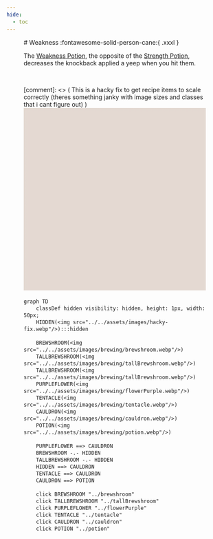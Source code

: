 ```yaml
---
hide:
  - toc
---
```

<figure markdown="1">
# Weakness
:fontawesome-solid-person-cane:{ .xxxl }

The [Weakness Potion](../brewing/weakness.md), the opposite of the [Strength Potion](../brewing/strength.md), decreases the knockback applied a yeep when you hit them.

<br />

[comment]: <> ( This is a hacky fix to get recipe items to scale correctly (theres something janky with image sizes and classes that i cant figure out) )
<img src="../../assets/images/hacky-fix.webp" class="item-image hidden janky-fix">

```mermaid
graph TD
    classDef hidden visibility: hidden, height: 1px, width: 50px;
    HIDDEN(<img src="../../assets/images/hacky-fix.webp"/>):::hidden

    BREWSHROOM(<img src="../../assets/images/brewing/brewshroom.webp"/>)
    TALLBREWSHROOM(<img src="../../assets/images/brewing/tallBrewshroom.webp"/>)
    TALLBREWSHROOM(<img src="../../assets/images/brewing/tallBrewshroom.webp"/>)
    PURPLEFLOWER(<img src="../../assets/images/brewing/flowerPurple.webp"/>)
    TENTACLE(<img src="../../assets/images/brewing/tentacle.webp"/>)
    CAULDRON(<img src="../../assets/images/brewing/cauldron.webp"/>)
    POTION(<img src="../../assets/images/brewing/potion.webp"/>)

    PURPLEFLOWER ==> CAULDRON
    BREWSHROOM -.- HIDDEN
    TALLBREWSHROOM -.- HIDDEN
    HIDDEN ==> CAULDRON
    TENTACLE ==> CAULDRON
    CAULDRON ==> POTION

    click BREWSHROOM "../brewshroom"
    click TALLBREWSHROOM "../tallBrewshroom"
    click PURPLEFLOWER "../flowerPurple"
    click TENTACLE "../tentacle"
    click CAULDRON "../cauldron"
    click POTION "../potion"
```
</figure>